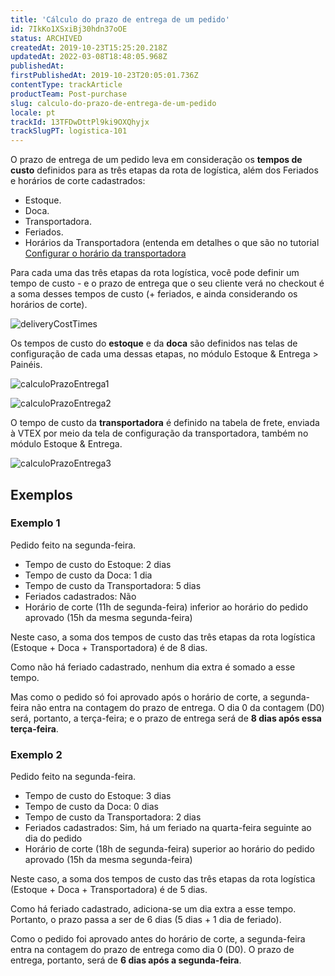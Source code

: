 ```yaml
---
title: 'Cálculo do prazo de entrega de um pedido'
id: 7IkKo1XSxiBj30hdn37oOE
status: ARCHIVED
createdAt: 2019-10-23T15:25:20.218Z
updatedAt: 2022-03-08T18:48:05.968Z
publishedAt: 
firstPublishedAt: 2019-10-23T20:05:01.736Z
contentType: trackArticle
productTeam: Post-purchase
slug: calculo-do-prazo-de-entrega-de-um-pedido
locale: pt
trackId: 13TFDwDttPl9ki9OXQhyjx
trackSlugPT: logistica-101
---
```


O prazo de entrega de um pedido leva em consideração os __tempos de custo__ definidos para as três etapas da rota de logística, além dos Feriados e horários de corte cadastrados:
- Estoque.
- Doca.
- Transportadora.
- Feriados.
- Horários da Transportadora (entenda em detalhes o que são no tutorial [Configurar o horário da transportadora](https://help.vtex.com/pt/tutorial/configurar-horario-de-funcionamento-para-transportadoras--2oGpbInIgdxSWUi3TZjdCS)

Para cada uma das três etapas da rota logística, você pode definir um tempo de custo - e o prazo de entrega que o seu cliente verá no checkout é a soma desses tempos de custo (+ feriados, e ainda considerando os horários de corte).

![deliveryCostTimes](//images.contentful.com/alneenqid6w5/hA6N4VPj440AEqEecIUck/0a6784f0c3d6f6d88b65547762600a7d/deliveryCostTimes.png)

Os tempos de custo do __estoque__ e da __doca__ são definidos nas telas de configuração de cada uma dessas etapas, no módulo Estoque & Entrega > Painéis.

![calculoPrazoEntrega1](//images.contentful.com/alneenqid6w5/4QgQlroxxCK4iu6YoU2uIQ/a2df01bdbe2449e924a6380b5a39a19b/calculoPrazoEntrega1.png) 

![calculoPrazoEntrega2](//images.contentful.com/alneenqid6w5/6xAiBHXxwA2cMIaaK4AKm2/bfff8d81b7363121cc84de1149cfd587/calculoPrazoEntrega2.png)

O tempo de custo da __transportadora__ é definido na tabela de frete, enviada à VTEX por meio da tela de configuração da transportadora, também no módulo Estoque & Entrega.

![calculoPrazoEntrega3](//images.contentful.com/alneenqid6w5/2bL9Gw0AeswGAeKSqYCYw4/57c492eb08239d61e463839a768101ad/calculoPrazoEntrega3.png)

## Exemplos

### Exemplo 1

Pedido feito na segunda-feira.

- Tempo de custo do Estoque: 2 dias
- Tempo de custo da Doca: 1 dia
- Tempo de custo da Transportadora: 5 dias
- Feriados cadastrados: Não
- Horário de corte (11h de segunda-feira) inferior ao horário do pedido aprovado (15h da mesma segunda-feira)

Neste caso, a soma dos tempos de custo das três etapas da rota logística (Estoque + Doca + Transportadora) é de 8 dias.

Como não há feriado cadastrado, nenhum dia extra é somado a esse tempo.

Mas como o pedido só foi aprovado após o horário de corte, a segunda-feira não entra na contagem do prazo de entrega. O dia 0 da contagem (D0) será, portanto, a terça-feira; e o prazo de entrega será de __8 dias após essa terça-feira__.

### Exemplo 2

Pedido feito na segunda-feira.

- Tempo de custo do Estoque: 3 dias
- Tempo de custo da Doca: 0 dias
- Tempo de custo da Transportadora: 2 dias
- Feriados cadastrados: Sim, há um feriado na quarta-feira seguinte ao dia do pedido
- Horário de corte (18h de segunda-feira) superior ao horário do pedido aprovado (15h da mesma segunda-feira)

Neste caso, a soma dos tempos de custo das três etapas da rota logística (Estoque + Doca + Transportadora) é de 5 dias.

Como há feriado cadastrado, adiciona-se um dia extra a esse tempo. Portanto, o prazo passa a ser de 6 dias (5 dias + 1 dia de feriado).

Como o pedido foi aprovado antes do horário de corte, a segunda-feira entra na contagem do prazo de entrega como dia 0 (D0). O prazo de entrega, portanto, será de __6 dias após a segunda-feira__.
